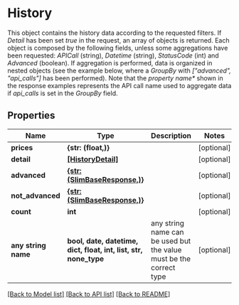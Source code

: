 # History

This object contains the history data according to the requested filters. If *Detail* has been set *true* in the request, an array of objects is returned. Each object is composed by the following fields, unless some aggregations have been requested: *APICall* (string), *Datetime* (string), *StatusCode* (int) and *Advanced* (boolean). If aggregation is performed, data is organized in nested objects (see the example below, where a *GroupBy* with *[\"advanced\", \"api_calls\"]* has been performed). Note that the *property name&ast;* shown in the response examples represents the API call name used to aggregate data if *api_calls* is set in the *GroupBy* field.

## Properties
Name | Type | Description | Notes
------------ | ------------- | ------------- | -------------
**prices** | **{str: (float,)}** |  | [optional] 
**detail** | [**[HistoryDetail]**](HistoryDetail.md) |  | [optional] 
**advanced** | [**{str: (SlimBaseResponse,)}**](SlimBaseResponse.md) |  | [optional] 
**not_advanced** | [**{str: (SlimBaseResponse,)}**](SlimBaseResponse.md) |  | [optional] 
**count** | **int** |  | [optional] 
**any string name** | **bool, date, datetime, dict, float, int, list, str, none_type** | any string name can be used but the value must be the correct type | [optional]

[[Back to Model list]](../README.md#documentation-for-models) [[Back to API list]](../README.md#documentation-for-api-endpoints) [[Back to README]](../README.md)


